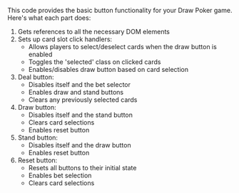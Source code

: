 This code provides the basic button functionality for your Draw Poker game. Here's what each part does:
1) Gets references to all the necessary DOM elements
2) Sets up card slot click handlers:
    - Allows players to select/deselect cards when the draw button is enabled
    - Toggles the 'selected' class on clicked cards
    - Enables/disables draw button based on card selection
3) Deal button:
    - Disables itself and the bet selector
    - Enables draw and stand buttons
    - Clears any previously selected cards
4) Draw button:
    - Disables itself and the stand button
    - Clears card selections
    - Enables reset button
5) Stand button:
    - Disables itself and the draw button
    - Enables reset button
6) Reset button:
    - Resets all buttons to their initial state
    - Enables bet selection
    - Clears card selections
